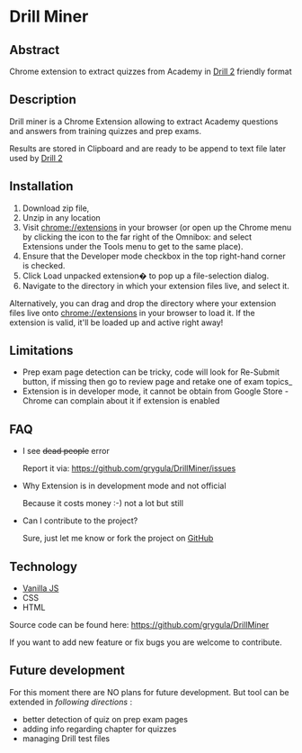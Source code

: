# Drill Miner
## Abstract
Chrome extension to extract quizzes from Academy in [Drill 2](https://github.com/gronostajo/drill2) friendly format

## Description
Drill miner is a Chrome Extension allowing to extract Academy questions and answers from training quizzes and prep exams.

Results are stored in Clipboard and are ready to be append to text file later used by [Drill 2](https://github.com/gronostajo/drill2) 

## Installation
1. Download zip file, 
2. Unzip in any location
3. Visit [chrome://extensions](chrome://extensions) in your browser (or open up the Chrome menu by clicking the icon to the far right of the Omnibox:   and select Extensions under the Tools menu to get to the same place).
4. Ensure that the Developer mode checkbox in the top right-hand corner is checked.
5. Click Load unpacked extension� to pop up a file-selection dialog.
6. Navigate to the directory in which your extension files live, and select it.


Alternatively, you can drag and drop the directory where your extension files live onto [chrome://extensions](chrome://extensions) in your browser to load it.
If the extension is valid, it'll be loaded up and active right away!


## Limitations
* Prep exam page detection can be tricky, code will look for Re-Submit button, if missing then go to review page and retake one of exam topics_
* Extension is in developer mode, it cannot be obtain from Google Store - Chrome can complain about it if extension is enabled

## FAQ
* I see ~~dead people~~ error

    Report it via: https://github.com/grygula/DrillMiner/issues

* Why Extension is in development mode and not official

    Because it costs money :-) not a lot but still

* Can I contribute to the project?

    Sure, just let me know or fork the project on [GitHub](https://github.com/grygula/DrillMiner)


## Technology 
* [Vanilla JS](http://vanilla-js.com/)
* CSS
* HTML

Source code can be found here:
https://github.com/grygula/DrillMiner

If you want to add new feature or fix bugs you are welcome to contribute.

## Future development
For this moment there are NO plans for future development. But tool can be extended in _following directions_ :
* better detection of quiz on prep exam pages
* adding info regarding chapter for quizzes
* managing Drill test files 